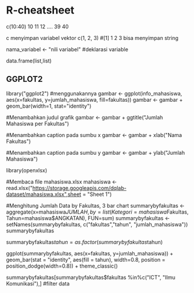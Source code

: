 # R-cheatsheet


c(10:40)
10 11 12 .... 39 40

c menyimpan variabel vektor
c(1, 2, 3) #[1] 1 2 3
bisa menyimpan string

nama_variabel <- "nili variabel" #deklarasi variable

data.frame(list,list)

## GGPLOT2

library("ggplot2")
#menggunakannya
gambar <- ggplot(info_mahasiswa, aes(x=fakultas, y=jumlah_mahasiswa, fill=fakultas))
gambar <- gambar + geom_bar(width=1, stat="identity")

#Menambahkan judul grafik
gambar <- gambar + ggtitle("Jumlah Mahasiswa per Fakultas")

#Menambahkan caption pada sumbu x
gambar <- gambar + xlab("Nama Fakultas")

#Menambahkan caption pada sumbu y
gambar <- gambar + ylab("Jumlah Mahasiswa")

library(openxlsx)

#Membaca file mahasiswa.xlsx
mahasiswa <- read.xlsx("https://storage.googleapis.com/dqlab-dataset/mahasiswa.xlsx",sheet = "Sheet 1")

#Menghitung Jumlah Data by Fakultas, 3 bar chart
summarybyfakultas <- aggregate(x=mahasiswa$JUMLAH, by=list(Kategori=mahasiswa$Fakultas, Tahun=mahasiswa$ANGKATAN), FUN=sum)
summarybyfakultas <- setNames(summarybyfakultas, c("fakultas","tahun", "jumlah_mahasiswa"))
summarybyfakultas

summarybyfakultas$tahun = as.factor(summarybyfakultas$tahun)

ggplot(summarybyfakultas, aes(x=fakultas, y=jumlah_mahasiswa)) + 
  geom_bar(stat = "identity", aes(fill = tahun), width=0.8, position = position_dodge(width=0.8)) + 
  theme_classic() 
  
  
 summarybyfakultas[summarybyfakultas$fakultas %in%c("ICT", "Ilmu Komunikasi"),] #filter data
  
  

